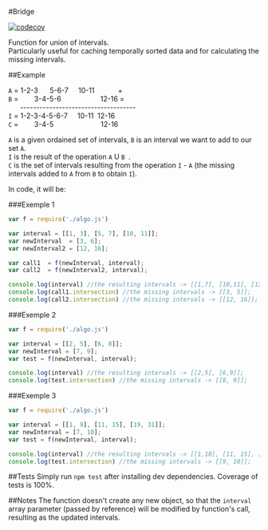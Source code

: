 #Bridge

[![codecov](https://codecov.io/gh/MorrisDa/Bridges/branch/master/graph/badge.svg)](https://codecov.io/gh/MorrisDa/Bridges)


Function for union of intervals.<br/>
Particularly useful for caching temporally sorted data and for calculating the missing intervals.

##Example


```A``` = 1-2-3&nbsp;&nbsp;&nbsp;&nbsp;&nbsp;&nbsp;5-6-7&nbsp;&nbsp;&nbsp;&nbsp;&nbsp;10-11&nbsp;&nbsp;&nbsp;&nbsp;&nbsp;&nbsp;&nbsp;&nbsp;&nbsp;&nbsp;&nbsp;&nbsp;+<br/>
```B``` = &nbsp;&nbsp;&nbsp;&nbsp;&nbsp;&nbsp;&nbsp;3-4-5-6&nbsp;&nbsp;&nbsp;&nbsp;&nbsp;&nbsp;&nbsp;&nbsp;&nbsp;&nbsp;&nbsp;&nbsp;&nbsp;&nbsp;&nbsp;&nbsp;&nbsp;&nbsp;&nbsp;&nbsp;12-16&nbsp;=<br/>
&nbsp;&nbsp;&nbsp;&nbsp;&nbsp;&nbsp;------------------------------------<br/>
```I```	=	1-2-3-4-5-6-7&nbsp;&nbsp;&nbsp;&nbsp;&nbsp;10-11&nbsp;&nbsp;12-16&nbsp;<br/>
```C``` = &nbsp;&nbsp;&nbsp;&nbsp;&nbsp;&nbsp;&nbsp;3-4-5&nbsp;&nbsp;&nbsp;&nbsp;&nbsp;&nbsp;&nbsp;&nbsp;&nbsp;&nbsp;&nbsp;&nbsp;&nbsp;&nbsp;&nbsp;&nbsp;&nbsp;&nbsp;&nbsp;&nbsp;&nbsp;&nbsp;&nbsp;&nbsp;12-16

```A``` is a given ordained set of intervals, ```B``` is an interval we want to add to our set ```A```. <br/>
```I``` is the result of the operation ```A``` U ```B ```. <br/>
```C``` is the set of intervals resulting from the operation ```I``` - ```A``` (the missing intervals added to ```A``` from ```B``` to obtain ```I```).<br/>

In code, it will be: <br/>

###Exemple 1

```javascript
var f = require('./algo.js')

var interval = [[1, 3], [5, 7], [10, 11]];
var newInterval  = [3, 6];
var newInterval2 = [12, 16];

var call1  = f(newInterval, interval);
var call2  = f(newInterval2, interval);

console.log(interval) //the resulting intervals -> [[1,7], [10,11], [12, 16]];
console.log(call1.intersection) //the missing intervals -> [[3, 5]];
console.log(call2.intersection) //the missing intervals -> [[12, 16]];

```

###Exemple 2

```javascript
var f = require('./algo.js')

var interval = [[2, 5], [6, 8]];
var newInterval = [7, 9];
var test = f(newInterval, interval);

console.log(interval) //the resulting intervals -> [[2,5], [6,9]];
console.log(test.intersection) //the missing intervals -> [[8, 9]];

```
###Exemple 3

```javascript
var f = require('./algo.js')

var interval = [[1, 9], [11, 15], [19, 31]];
var newInterval = [7, 10];
var test = f(newInterval, interval);

console.log(interval) //the resulting intervals -> [[1,10], [11, 15], [19, 31]];
console.log(test.intersection) //the missing intervals -> [[9, 10]];

```

##Tests
Simply run ```npm test``` after installing dev dependencies. Coverage of tests is 100%.


##Notes
The function doesn't create any new object, so that the ```interval``` array parameter (passed by reference) will be modified by function's call, resulting as the updated intervals. 